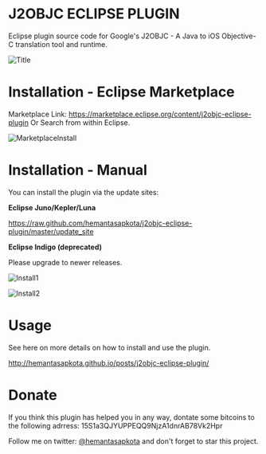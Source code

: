 J2OBJC ECLIPSE PLUGIN
=====================

Eclipse plugin source code for Google's J2OBJC - A Java to iOS Objective-C translation tool and runtime.

![Title](https://raw.github.com/hemantasapkota/j2objc-eclipse-plugin/master/screenshots/j2title.png)

Installation - Eclipse Marketplace
==================================
Marketplace Link: https://marketplace.eclipse.org/content/j2objc-eclipse-plugin
Or
Search from within Eclipse.

![MarketplaceInstall](https://raw.github.com/hemantasapkota/j2objc-eclipse-plugin/master/screenshots/Emarketplace.png)

Installation - Manual
=====================
You can install the plugin via the update sites:

**Eclipse Juno/Kepler/Luna**

https://raw.github.com/hemantasapkota/j2objc-eclipse-plugin/master/update_site

**Eclipse Indigo (deprecated)**

Please upgrade to newer releases.


![Install1](https://raw.github.com/hemantasapkota/j2objc-eclipse-plugin/master/screenshots/j2install1.png)

![Install2](https://raw.github.com/hemantasapkota/j2objc-eclipse-plugin/master/screenshots/j2install2.png)

Usage
=====================
See here on more details on how to install and use the plugin.

http://hemantasapkota.github.io/posts/j2objc-eclipse-plugin/

Donate
===========================================
If you think this plugin has helped you in any way, dontate some bitcoins to the following adrress:
15S1a3QJYUPPEQQ9NjzA1dnrAB78Vk2Hpr

Follow me on twitter: [@hemantasapkota](https://twitter.com/laex_pearl) and don't forget to star this project.

